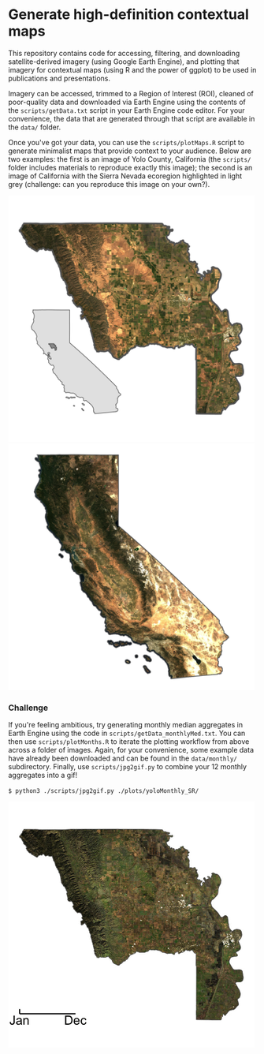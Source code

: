 # Generate high-definition contextual maps

This repository contains code for accessing, filtering, and downloading satellite-derived imagery (using Google Earth Engine), and plotting that imagery for contextual maps (using R and the power of ggplot) to be used in publications and presentations. 

Imagery can be accessed, trimmed to a Region of Interest (ROI), cleaned of poor-quality data and downloaded via Earth Engine using the contents of the `scripts/getData.txt` script in your Earth Engine code editor. For your convenience, the data that are generated through that script are available in the `data/` folder.

Once you've got your data, you can use the `scripts/plotMaps.R` script to generate minimalist maps that provide context to your audience. Below are two examples: the first is an image of Yolo County, California (the `scripts/` folder includes materials to reproduce exactly this image); the second is an image of California with the Sierra Nevada ecoregion highlighted in light grey (challenge: can you reproduce this image on your own?).

<img src="plots/yoloContext_SR.jpg" alt="Map of Yolo County, CA" height="500"/>
<img src="plots/caliRGB_SR.jpg" alt="Map of CA with Sierra Ecoregion" height="500"/>

### Challenge

If you're feeling ambitious, try generating monthly median aggregates in Earth Engine using the code in `scripts/getData_monthlyMed.txt`. You can then use `scripts/plotMonths.R` to iterate the plotting workflow from above across a folder of images. Again, for your convenience, some example data have already been downloaded and can be found in the `data/monthly/` subdirectory. Finally, use `scripts/jpg2gif.py` to combine your 12 monthly aggregates into a gif!

`$ python3 ./scripts/jpg2gif.py ./plots/yoloMonthly_SR/`

<img src="plots/yoloMonthly_SR/Timelapse.gif" alt="Monthly timelapse of Yolo County" height="500"/>






